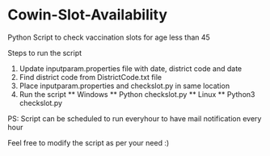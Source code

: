 # Cowin-Slot-Availability
Python Script to check vaccination slots for age less than 45

Steps to run the script
1) Update inputparam.properties file with date, district code and date
2) Find district code from DistrictCode.txt file
3) Place inputparam.properties and checkslot.py in same location
4) Run the script 
  ** Windows **
   Python checkslot.py
  ** Linux **
   Python3 checkslot.py

PS: Script can be scheduled to run everyhour to have mail notification every hour

Feel free to modify the script as per your need :)
